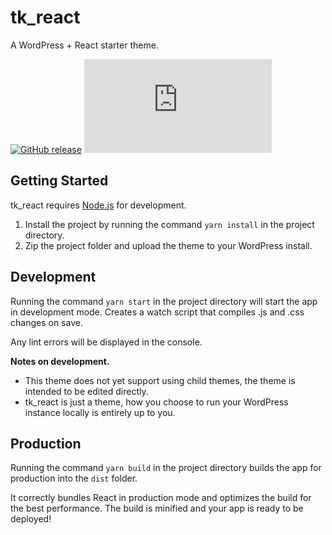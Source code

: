 # tk_react

A WordPress + React starter theme.

[![GitHub release](https://img.shields.io/github/v/release/samwyness/tk_react?color=blue&style=flat-square)](https://GitHub.com/samwyness/tk_react/releases/)
[![Only 32 Kb](https://badge-size.herokuapp.com/samwyness/tk_react/master/dist/tkr-bundle.js?label=bundle%20size&color=green&style=flat-square)](https://github.com/samwyness/tk_react/blob/master/dist/tkr-bundle.js)

## Getting Started

tk_react requires [Node.js](https://nodejs.org/) for development.

1. Install the project by running the command `yarn install` in the project
   directory.
2. Zip the project folder and upload the theme to your WordPress install.

## Development

Running the command `yarn start` in the project directory will start the app in
development mode. Creates a watch script that compiles .js and .css changes on
save.

Any lint errors will be displayed in the console.

**Notes on development.**

-   This theme does not yet support using child themes, the theme is intended to
    be edited directly.
-   tk_react is just a theme, how you choose to run your WordPress instance
    locally is entirely up to you.

## Production

Running the command `yarn build` in the project directory builds the app for
production into the `dist` folder.<br />

It correctly bundles React in production mode and optimizes the build for the
best performance. The build is minified and your app is ready to be deployed!
